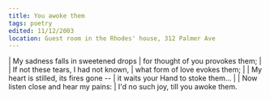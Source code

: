 ```yaml
---
title: You awoke them
tags: poetry
edited: 11/12/2003
location: Guest room in the Rhodes' house, 312 Palmer Ave
---
```


| My sadness falls in sweetened drops
| for thought of you provokes them;
|
| If not these tears, I had not known,
| what form of love evokes them;
|
| My heart is stilled, its fires gone --
| it waits your Hand to stoke them...
|
| Now listen close and hear my pains:
| I'd no such joy, till you awoke them.

